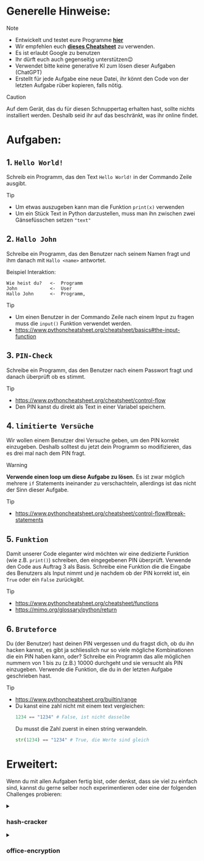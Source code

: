 # Generelle Hinweise:
> [!NOTE]
> - Entwickelt und testet eure Programme **[hier](https://programiz.pro/ide/python)**
> - Wir empfehlen euch **[dieses Cheatsheet](https://www.pythoncheatsheet.org/cheatsheet/basics)** zu verwenden.
> - Es ist erlaubt Google zu benutzen
> - Ihr dürft euch auch gegenseitig unterstützen😉
> - Verwendet bitte keine generative KI zum lösen dieser Aufgaben (ChatGPT)
> - Erstellt für jede Aufgabe eine neue Datei, ihr könnt den Code von der letzten Aufgabe rüber kopieren, falls nötig.

> [!CAUTION]
> Auf dem Gerät, das du für diesen Schnuppertag erhalten hast, sollte nichts installiert werden. Deshalb seid ihr auf das beschränkt, was ihr online findet.

# Aufgaben:
## 1. `Hello World!`
Schreib ein Programm, das den Text `Hello World!` in der Commando Zeile ausgibt.
> [!TIP]
> - Um etwas auszugeben kann man die Funktion `print(x)` verwenden
> - Um ein Stück Text in Python darzustellen, muss man ihn zwischen zwei Gänsefüsschen setzen `"text"`

## 2. `Hallo John`
Schreibe ein Programm, das den Benutzer nach seinem Namen fragt und ihm danach mit `Hallo <name>` antwortet.

Beispiel Interaktion:
```
Wie heist du?   <-  Programm
John            <-  User
Hallo John      <-  Programm,
```
> [!TIP]
> - Um einen Benutzer in der Commando Zeile nach einem Input zu fragen muss die `input()` Funktion verwendet werden.
> - https://www.pythoncheatsheet.org/cheatsheet/basics#the-input-function


## 3. `PIN-Check`
Schreibe ein Programm, das den Benutzer nach einem Passwort fragt und danach überprüft ob es stimmt.
> [!TIP]
> - https://www.pythoncheatsheet.org/cheatsheet/control-flow
> - Den PIN kanst du direkt als Text in einer Variabel speichern.

## 4. `limitierte Versüche`
Wir wollen einem Benutzer drei Versuche geben, um den PIN korrekt einzugeben. Deshalb solltest du jetzt dein Programm so modifizieren, das es drei mal nach dem PIN fragt.
> [!WARNING]
> **Verwende einen loop um diese Aufgabe zu lösen.** Es ist zwar möglich mehrere `if` Statements ineinander zu verschachteln, allerdings ist das nicht der Sinn dieser Aufgabe.

> [!TIP]
> - https://www.pythoncheatsheet.org/cheatsheet/control-flow#break-statements

## 5. `Funktion`
Damit unserer Code eleganter wird möchten wir eine dedizierte Funktion (wie z.B. `print()`) schreiben, den eingegebenen PIN überprüft. Verwende den Code aus Auftrag 3 als Basis. Schreibe eine Funktion die die Eingabe des Benutzers als Input nimmt und je nachdem ob der PIN korrekt ist, ein `True` oder ein `False` zurückgibt.
> [!TIP]
> - https://www.pythoncheatsheet.org/cheatsheet/functions
> - https://mimo.org/glossary/python/return

## 6. `Bruteforce`
Du (der Benutzer) hast deinen PIN vergessen und du fragst dich, ob du ihn hacken kannst, es gibt ja schliesslich nur so viele mögliche Kombinationen die ein PIN haben kann, oder?
Schreibe ein Programm das alle möglichen nummern von 1 bis zu (z.B.) 10000 durchgeht und sie versucht als PIN einzugeben.
Verwende die Funktion, die du in der letzten Aufgabe geschrieben hast.
> [!TIP]
> - https://www.pythoncheatsheet.org/builtin/range
> - Du kanst eine zahl nicht mit einem text vergleichen:
>   ```py
>   1234 == "1234" # False, ist nicht dasselbe
>   ```
>   Du musst die Zahl zuerst in einen string verwandeln.
>   ```py
>   str(1234) == "1234" # True, die Werte sind gleich
>   ```

# Erweitert:
Wenn du mit allen Aufgaben fertig bist, oder denkst, dass sie viel zu einfach sind, kannst du gerne selber noch experimentieren oder eine der folgenden Challenges probieren:

<details>
<summary><h3>hash-cracker</h3></summary>

In dieser Aufgabe hast du einen [sha256 hash](https://www.dashlane.com/de/blog/was-versteht-man-unter-passwort-hashing) von einem Password bekommen, der irgendwann mal gestohlen wurde. Leider ist der Hash an sich nutzlos, daher ist es jetzt dein Job, ihm irgendwie zu brechen. sha256 an sich gilt als sicher, allerdings kann es gut sein, dass der Benutzer nicht vorsichtig wahr und eines von den [top 10'000 Passwörtern](https://github.com/danielmiessler/SecLists/blob/master/Passwords/Common-Credentials/10-million-password-list-top-10000.txt) benutzt hat. Schreib ein Programm, das jedes der top 10'000 Passwörter hashed und versuch herauszufinden, was das ursprüngliche Passwort des Benutzers wahr. 

**Hash:**
```
7a5179eecc0fe18760ba615f92603372ae3fe302860098a019e15927551fee3b
```

**Ressourcen:**
- ```py
  import hashlib
  print(hashlib.sha256("Hello World!".encode('UTF-8')).hexdigest())
  ```
- https://www.geeksforgeeks.org/read-a-file-line-by-line-in-python/
- https://www.w3schools.com/python/ref_string_strip.asp
- Denke an die Aufgabe 6

</details>
<details>
<summary><h3>office-encryption</h3></summary>

## Beschreibung
**Disclaimer:** Diese Aufgabe wurde nicht von uns erfunden, sondern ist ein Teil der [Swiss Hacking Challenge 2024](https://ctf.m0unt41n.ch/challenges/office-encryption). Wir erwarten nicht ernsthaft, dass jemand diese Aufgabe lösen wird; ihr solltet sie nur versuchen, wenn ihr sonst nichts zu tun habt. In dieser Aufgabe werden auch mehrere Grundkonzepte verwendet, die bis dahin nicht von uns angesprochen wurden.

**Auftrag:** Ihr bekommt eine Flagge (encrypted_text.txt), die mit dem angehefteten Python-Programm verschlüsselt wurde. Deine Aufgabe ist es jetzt, den Algorithmus zu verstehen und rückgängig zu machen.


## Dateien:
**encrypt.py**
```py
from random import shuffle
from collections import Counter

def generate_substitution_cipher(text):
    alphabet = "abcdefghijklmnopqrstuvwxyz"
    shuffled_alphabet = list(alphabet)
    shuffle(shuffled_alphabet)
    cipher_map = {
        original: substituted
        for original, substituted in zip(alphabet, shuffled_alphabet)
    }
    encrypted_text = ""
    for char in text:
        if char.lower() in cipher_map:
            encrypted_char = cipher_map[char.lower()]
            if char.isupper():
                encrypted_char = encrypted_char.upper()
            encrypted_text += encrypted_char
        else:
            encrypted_text += char
    return encrypted_text, cipher_map

text = "shc2024{fake_flag}"
encrypted_text, cipher_map = generate_substitution_cipher(text)
print(encrypted_text, cipher_map)
```

**encrypted_text.txt**
```txt
swo2024{jytmm_ruvs_opgbzu_mum}
```

**cipher_map.txt**
```json
{
    'a': 'k',
    'b': 'n',
    'c': 'o',
    'd': 'r',
    'e': 'v',
    'f': 'q',
    'g': 'i',
    'h': 'w',
    'i': 'x',
    'j': 'd',
    'k': 'h',
    'l': 'm',
    'm': 'l',
    'n': 'y',
    'o': 'u',
    'p': 'b',
    'q': 'f',
    'r': 'p',
    's': 's',
    't': 'z',
    'u': 't',
    'v': 'a',
    'w': 'c',
    'x': 'j',
    'y': 'g',
    'z': 'e'
}
```

</details>